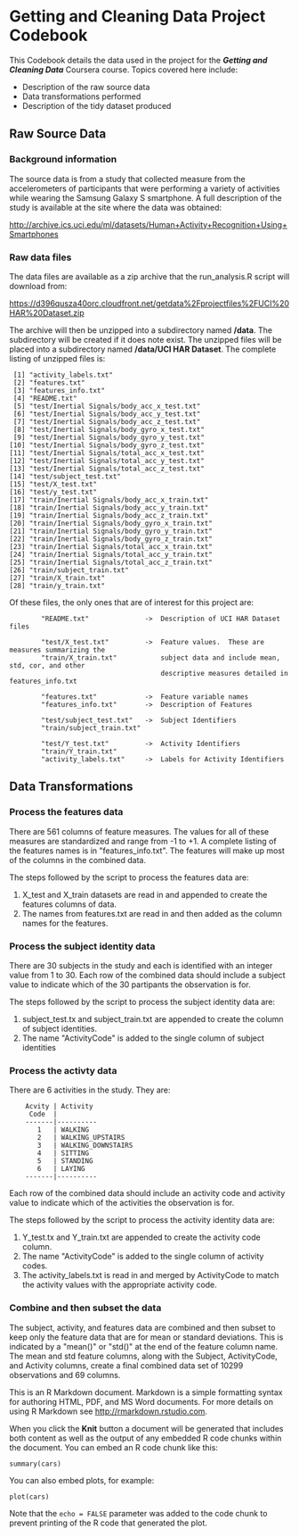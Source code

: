 # Getting and Cleaning Data Project Codebook 

This Codebook details the data used in the project for the **_Getting and Cleaning Data_** Coursera course.
Topics covered here include:
* Description of the raw source data
* Data transformations performed 
* Description of the tidy dataset produced 

## Raw Source Data
### Background information
The source data is from a study that collected measure from the accelerometers of participants that were performing a variety of activities while wearing the Samsung Galaxy S smartphone. A full description of the study is available at the site where the data was obtained: 

http://archive.ics.uci.edu/ml/datasets/Human+Activity+Recognition+Using+Smartphones 

### Raw data files
The data files are available as a zip archive that the run_analysis.R script will download from:

https://d396qusza40orc.cloudfront.net/getdata%2Fprojectfiles%2FUCI%20HAR%20Dataset.zip

The archive will then be unzipped into a subdirectory named **/data**.  The subdirectory will be created if 
it does note exist.  The unzipped files will be placed into a subdirectory named **/data/UCI HAR Dataset**.
The complete listing of unzipped files is:

```
 [1] "activity_labels.txt"                         
 [2] "features.txt"                                
 [3] "features_info.txt"                           
 [4] "README.txt"                                  
 [5] "test/Inertial Signals/body_acc_x_test.txt"   
 [6] "test/Inertial Signals/body_acc_y_test.txt"   
 [7] "test/Inertial Signals/body_acc_z_test.txt"   
 [8] "test/Inertial Signals/body_gyro_x_test.txt"  
 [9] "test/Inertial Signals/body_gyro_y_test.txt"  
[10] "test/Inertial Signals/body_gyro_z_test.txt"  
[11] "test/Inertial Signals/total_acc_x_test.txt"  
[12] "test/Inertial Signals/total_acc_y_test.txt"  
[13] "test/Inertial Signals/total_acc_z_test.txt"  
[14] "test/subject_test.txt"                       
[15] "test/X_test.txt"                             
[16] "test/y_test.txt"                             
[17] "train/Inertial Signals/body_acc_x_train.txt" 
[18] "train/Inertial Signals/body_acc_y_train.txt" 
[19] "train/Inertial Signals/body_acc_z_train.txt" 
[20] "train/Inertial Signals/body_gyro_x_train.txt"
[21] "train/Inertial Signals/body_gyro_y_train.txt"
[22] "train/Inertial Signals/body_gyro_z_train.txt"
[23] "train/Inertial Signals/total_acc_x_train.txt"
[24] "train/Inertial Signals/total_acc_y_train.txt"
[25] "train/Inertial Signals/total_acc_z_train.txt"
[26] "train/subject_train.txt"                     
[27] "train/X_train.txt"                           
[28] "train/y_train.txt"    
```
Of these files, the only ones that are of interest for this project are:

```
        "README.txt"              ->  Description of UCI HAR Dataset files
        
        "test/X_test.txt"         ->  Feature values.  These are measures summarizing the 
        "train/X_train.txt"           subject data and include mean, std, cor, and other 
                                      descriptive measures detailed in features_info.txt
 
        "features.txt"            ->  Feature variable names
        "features_info.txt"       ->  Description of Features
        
        "test/subject_test.txt"   ->  Subject Identifiers
        "train/subject_train.txt"
        
        "test/Y_test.txt"         ->  Activity Identifiers
        "train/Y_train.txt"
        "activity_labels.txt"     ->  Labels for Activity Identifiers
```
## Data Transformations

### Process the features data
There are 561 columns of feature measures.  The values for all of these measures are standardized and range from -1 to +1.  A complete listing of the features names is in "features_info.txt".  The features will make up most of the columns in the combined data.

The steps followed by the script to process the features data are:

1. X_test and X_train datasets are read in and appended to create the features columns of data.
2. The names from features.txt are read in and then added as the column names for the features.

### Process the subject identity data
There are 30 subjects in the study and each is identified with an integer value from 1 to 30.  Each row of the combined data should include a subject value to indicate which of the 30 partipants the observation is for.

The steps followed by the script to process the subject identity data are:

1. subject_test.tx and subject_train.txt are appended to create the column of subject identities.
2. The name "ActivityCode" is added to the single column of subject identities

### Process the activty data
There are 6 activities in the study.  They are:
```
    Acvity | Activity 
     Code  |
    -------|----------
       1   | WALKING
       2   | WALKING_UPSTAIRS
       3   | WALKING_DOWNSTAIRS
       4   | SITTING
       5   | STANDING
       6   | LAYING
    -------|----------   
```
Each row of the combined data should include an activity code and activity value to indicate which of the activities the observation is for.

The steps followed by the script to process the activity identity data are:

1. Y_test.tx and Y_train.txt are appended to create the activity code column.
2. The name "ActivityCode" is added to the single column of activity codes.
3. The activity_labels.txt is read in and merged by ActivityCode to match the activity values  with the appropriate activity code.

### Combine and then subset the data
The subject, activity, and features data are combined and then subset to keep only the feature data that are for mean or standard deviations.  This is indicated by a "mean()" or "std()" at the end of the feature column name.  The mean and std feature columns, along with the Subject, ActivityCode, and Activity columns, create a final combined data set of 10299 observations and 69 columns.


This is an R Markdown document. Markdown is a simple formatting syntax for authoring HTML, PDF, and MS Word documents. For more details on using R Markdown see <http://rmarkdown.rstudio.com>.

When you click the **Knit** button a document will be generated that includes both content as well as the output of any embedded R code chunks within the document. You can embed an R code chunk like this:

```{r}
summary(cars)
```

You can also embed plots, for example:

```{r, echo=FALSE}
plot(cars)
```

Note that the `echo = FALSE` parameter was added to the code chunk to prevent printing of the R code that generated the plot.
